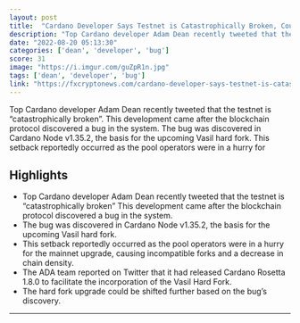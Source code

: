 ```yaml
---
layout: post
title:  "Cardano Developer Says Testnet is Catastrophically Broken, Could Affect the Vasil Hard Fork."
description: "Top Cardano developer Adam Dean recently tweeted that the testnet is “catastrophically broken”. This development came after the blockchain protocol discovered a bug in the system. The bug was discovered in Cardano Node v1.35.2, the basis for the upcoming Vasil hard fork. This setback reportedly occurred as the pool operators were in a hurry for"
date: "2022-08-20 05:13:30"
categories: ['dean', 'developer', 'bug']
score: 31
image: "https://i.imgur.com/guZpR1n.jpg"
tags: ['dean', 'developer', 'bug']
link: "https://fxcryptonews.com/cardano-developer-says-testnet-is-catastrophically-broken-could-affect-the-vasil-hard-fork/"
---
```


Top Cardano developer Adam Dean recently tweeted that the testnet is “catastrophically broken”. This development came after the blockchain protocol discovered a bug in the system. The bug was discovered in Cardano Node v1.35.2, the basis for the upcoming Vasil hard fork. This setback reportedly occurred as the pool operators were in a hurry for

## Highlights

- Top Cardano developer Adam Dean recently tweeted that the testnet is “catastrophically broken” This development came after the blockchain protocol discovered a bug in the system.
- The bug was discovered in Cardano Node v1.35.2, the basis for the upcoming Vasil hard fork.
- This setback reportedly occurred as the pool operators were in a hurry for the mainnet upgrade, causing incompatible forks and a decrease in chain density.
- The ADA team reported on Twitter that it had released Cardano Rosetta 1.8.0 to facilitate the incorporation of the Vasil Hard Fork.
- The hard fork upgrade could be shifted further based on the bug’s discovery.

---

